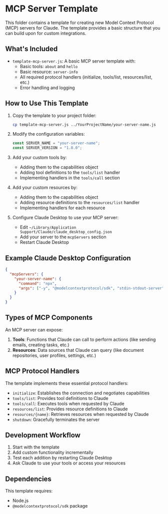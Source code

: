 # MCP Server Template

This folder contains a template for creating new Model Context Protocol (MCP) servers for Claude. The template provides a basic structure that you can build upon for custom integrations.

## What's Included

- `template-mcp-server.js`: A basic MCP server template with:
  - Basic tools: `about` and `hello`
  - Basic resource: `server-info`
  - All required protocol handlers (initialize, tools/list, resources/list, etc.)
  - Error handling and logging

## How to Use This Template

1. Copy the template to your project folder:
   ```bash
   cp template-mcp-server.js ../YourProjectName/your-server-name.js
   ```

2. Modify the configuration variables:
   ```javascript
   const SERVER_NAME = "your-server-name";
   const SERVER_VERSION = "1.0.0";
   ```

3. Add your custom tools by:
   - Adding them to the capabilities object
   - Adding tool definitions to the `tools/list` handler
   - Implementing handlers in the `tools/call` section

4. Add your custom resources by:
   - Adding them to the capabilities object
   - Adding resource definitions to the `resources/list` handler
   - Implementing handlers for each resource

5. Configure Claude Desktop to use your MCP server:
   - Edit `~/Library/Application Support/Claude/claude_desktop_config.json`
   - Add your server to the `mcpServers` section
   - Restart Claude Desktop

## Example Claude Desktop Configuration

```json
{
  "mcpServers": {
    "your-server-name": {
      "command": "npx",
      "args": ["-y", "@modelcontextprotocol/sdk", "stdin-stdout-server", "/Users/ryaker/Documents/LocalDev/MCP/Projects/YourProjectName/your-server-name.js"]
    }
  }
}
```

## Types of MCP Components

An MCP server can expose:

1. **Tools**: Functions that Claude can call to perform actions (like sending emails, creating tasks, etc.)
2. **Resources**: Data sources that Claude can query (like document repositories, user profiles, settings, etc.)

## MCP Protocol Handlers

The template implements these essential protocol handlers:

- `initialize`: Establishes the connection and negotiates capabilities
- `tools/list`: Provides tool definitions to Claude
- `tools/call`: Executes tools when requested by Claude
- `resources/list`: Provides resource definitions to Claude
- `resources/{name}`: Retrieves resources when requested by Claude
- `shutdown`: Gracefully terminates the server

## Development Workflow

1. Start with the template
2. Add custom functionality incrementally
3. Test each addition by restarting Claude Desktop
4. Ask Claude to use your tools or access your resources

## Dependencies

This template requires:
- Node.js
- `@modelcontextprotocol/sdk` package

